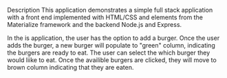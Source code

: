 Description
This application demonstrates a simple full stack application with a front end implemented with HTML/CSS and elements from the Materialize framework and the backend Node.js and Express.

In the is application, the user has the option to add a burger. Once the user adds the burger, a new burger will populate to "green" column, indicating the burgers are ready to eat. 
The user can select the which burger they would liike to eat. Once the availible burgers are clicked, they will move to brown column indicating that they are eaten.